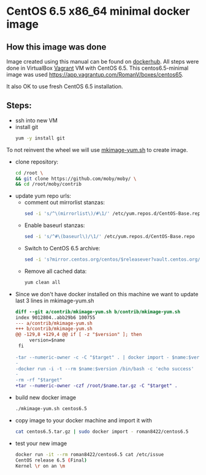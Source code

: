 # CentOS 6.5 x86_64 minimal docker image

## How this image was done
Image created using this manual can be found on [dockerhub](https://hub.docker.com/r/roman8422/centos6.5/). 
All steps were done in VirtualBox [Vagrant](https://www.vagrantup.com/intro/index.html) VM with CentOS 6.5. This centos6.5-minimal image was used https://app.vagrantup.com/RomanV/boxes/centos65.

It also OK to use fresh CentOS 6.5 installation.

## Steps:
  - ssh into new VM
  - install git 
    ```sh
    yum -y install git
    ```
To not reinvent the wheel we will use [mkimage-yum.sh](https://github.com/moby/moby/blob/master/contrib/mkimage-yum.sh) to create image.
  - clone repository:
    ```sh
    cd /root \
    && git clone https://github.com/moby/moby/ \
    && cd /root/moby/contrib 
    ```
  - update yum repo urls:
    - comment out mirrorlist stanzas:
        ```sh 
        sed -i 's/^\(mirrorlist\)/#\1/' /etc/yum.repos.d/CentOS-Base.repo
        ```
    - Enable baseurl stanzas:
        ```sh
        sed -i 's/^#\(baseurl\)/\1/' /etc/yum.repos.d/CentOS-Base.repo 
        ```
    - Switch to CentOS 6.5 archive:
        ```sh
        sed -i 's?mirror.centos.org/centos/$releasever?vault.centos.org/6.5?' /etc/yum.repos.d/CentOS-Base.repo
        ```
     - Remove all cached data:
        ```sh
        yum clean all
        ```
  - Since we don't have docker installed on this machine we want to update last 3 lines in mkimage-yum.sh
    ```diff
    diff --git a/contrib/mkimage-yum.sh b/contrib/mkimage-yum.sh
    index 9012804..abb29b6 100755
    --- a/contrib/mkimage-yum.sh
    +++ b/contrib/mkimage-yum.sh
    @@ -129,8 +129,4 @@ if [ -z "$version" ]; then
         version=$name
     fi
     
    -tar --numeric-owner -c -C "$target" . | docker import - $name:$version
    -
    -docker run -i -t --rm $name:$version /bin/bash -c 'echo success'
    -
    -rm -rf "$target"
    +tar --numeric-owner -czf /root/$name.tar.gz -C "$target" . 
    ```
  - build new docker image
    ```sh
    ./mkimage-yum.sh centos6.5
    ```
  - copy image to your docker machine and import it with
    ```sh
    cat centos6.5.tar.gz | sudo docker import - roman8422/centos6.5
    ```
  - test your new image
    ```sh
    docker run -it --rm roman8422/centos6.5 cat /etc/issue
    CentOS release 6.5 (Final)
    Kernel \r on an \m
    ```


